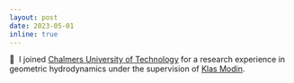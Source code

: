 ```yaml
---
layout: post
date: 2023-05-01
inline: true
---
```


:postal_horn:&nbsp; I joined [Chalmers University of Technology](https://www.chalmers.se/en/) for a research experience in geometric hydrodynamics under the supervision of [Klas Modin](https://klasmodin.github.io/).
